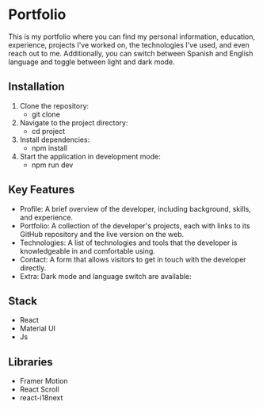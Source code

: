 # Portfolio

This is my portfolio where you can find my personal information, education, experience, projects I've worked on, the technologies I've used, and even reach out to me. Additionally, you can switch between Spanish and English language and toggle between light and dark mode.

## Installation
1. Clone the repository:
   - git clone
2. Navigate to the project directory:
   - cd project
3. Install dependencies:
   - npm install
4. Start the application in development mode:
   - npm run dev
  
## Key Features
- Profile:
  A brief overview of the developer, including background, skills, and experience.
- Portfolio:
  A collection of the developer's projects, each with links to its GitHub repository and the live version on the web.
- Technologies:
  A list of technologies and tools that the developer is knowledgeable in and comfortable using.
- Contact:
  A form that allows visitors to get in touch with the developer directly.
- Extra:
  Dark mode and language switch are available:


## Stack
- React
- Material UI
- Js


## Libraries
- Framer Motion
- React Scroll
- react-i18next
  

 
